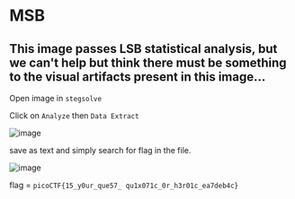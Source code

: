 # MSB

## This image passes LSB statistical analysis, but we can't help but think there must be something to the visual artifacts present in this image...

Open image in ```stegsolve```

Click on ```Analyze``` then ```Data Extract```

![image](https://github.com/user-attachments/assets/377bc538-ed3d-43a7-ab4f-a01d1dbb29f7)

save as text and simply search for flag in the file.

![image](https://github.com/user-attachments/assets/8611ef85-8266-49bb-82ef-44bbe7e2a4ce)


flag = ```picoCTF{15_y0ur_que57_ qu1x071c_0r_h3r01c_ea7deb4c}```
